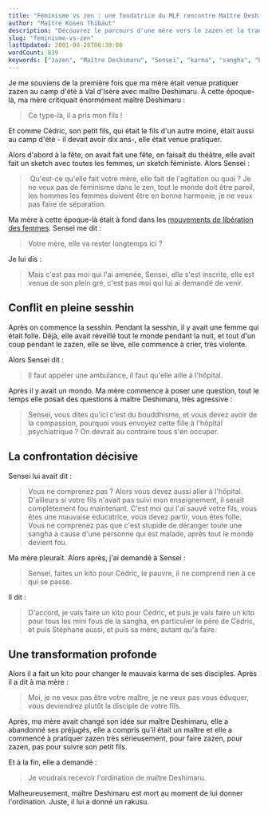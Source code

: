 ```yaml
---
title: "Féminisme vs zen : une fondatrice du MLF rencontre Maître Deshimaru"
author: "Maître Kosen Thibaut"
description: "Découvrez le parcours d'une mère vers le zazen et la transformation spirituelle sous l'enseignement de Maître Deshimaru."
slug: "feminisme-vs-zen"
lastUpdated: 2001-08-28T08:30:00
wordCount: 839
keywords: ["zazen", "Maître Deshimaru", "Sensei", "karma", "sangha", "bouddhisme", "kito", "ordination", "pratique spirituelle", "MLF"]
---
```


<!-- Correction orthographique par Antidote -->

Je me souviens de la première fois que ma mère était venue pratiquer zazen au camp d'été à Val d'Isère avec maître Deshimaru. À cette époque-là, ma mère critiquait énormément maître Deshimaru&nbsp;:

> Ce type-là, il a pris mon fils&nbsp;!

Et comme Cédric, son petit fils, qui était le fils d'un autre moine, était aussi au camp d'été - il devait avoir dix ans-, elle était venue pratiquer.

Alors d'abord à la fête, on avait fait une fête, on faisait du théâtre, elle avait fait un sketch avec toutes les femmes, un sketch féministe. Alors Sensei&nbsp;:

>  Qu'est-ce qu'elle fait votre mère, elle fait de l'agitation ou quoi&nbsp;? Je ne veux pas de féminisme dans le zen, tout le monde doit être pareil, les hommes les femmes doivent être en bonne harmonie, je ne veux pas faire de séparation.

Ma mère à cette époque-là était à fond dans les [mouvements de libération des femmes](https://fr.wikipedia.org/wiki/Mouvement_de_lib%C3%A9ration_des_femmes). Sensei me dit&nbsp;:

> Votre mère, elle va rester longtemps ici&nbsp;?

Je lui dis&nbsp;:

> Mais c'est pas moi qui l'ai amenée, Sensei, elle s'est inscrite, elle est venue de son plein gré, c'est pas moi qui lui ai demandé de venir.

## Conflit en pleine sesshin

Après on commence la sesshin. Pendant la sesshin, il y avait une femme qui était folle. Déjà, elle avait réveillé tout le monde pendant la nuit, et tout d'un coup pendant le zazen, elle se lève, elle commence à crier, très violente.

Alors Sensei dit&nbsp;:

> Il faut appeler une ambulance, il faut qu'elle aille à l'hôpital.

Après il y avait un mondo. Ma mère commence à poser une question, tout le temps elle posait des questions à maître Deshimaru, très agressive&nbsp;:

> Sensei, vous dites qu'ici c'est du bouddhisme, et vous devez avoir de la compassion, pourquoi vous envoyez cette fille à l'hôpital psychiatrique&nbsp;? On devrait au contraire tous s'en occuper.

## La confrontation décisive

Sensei lui avait dit&nbsp;:

> Vous ne comprenez pas&nbsp;? Alors vous devez aussi aller à l'hôpital. D'ailleurs si votre fils n'avait pas suivi mon enseignement, il serait complètement fou maintenant. C'est moi qui l'ai sauvé votre fils, vous êtes une mauvaise éducatrice, vous devez partir, vous êtes folle. Vous ne comprenez pas que c'est stupide de déranger toute une sangha à cause d'une personne qui est malade, après tout le monde devient fou.

Ma mère pleurait. Alors après, j'ai demandé à Sensei&nbsp;:

> Sensei, faites un kito pour Cédric, le pauvre, il ne comprend rien à ce qui se passe.

Il dit&nbsp;:

> D'accord, je vais faire un kito pour Cédric, et puis je vais faire un kito pour tous les mini fous de la sangha, en particulier le père de Cédric, et puis Stéphane aussi, et puis sa mère, autant qu'à faire.

## Une transformation profonde

Alors il a fait un kito pour changer le mauvais karma de ses disciples. Après il a dit à ma mère&nbsp;:

> Moi, je ne veux pas être votre maître, je ne veux pas vous éduquer, vous deviendrez plutôt la disciple de votre fils.

Après, ma mère avait changé son idée sur maître Deshimaru, elle a abandonné ses préjugés, elle a compris qu'il était un maître et elle a commencé à pratiquer zazen très sérieusement, pour faire zazen, pour zazen, pas pour suivre son petit fils.

Et à la fin, elle a demandé&nbsp;:

> Je voudrais recevoir l'ordination de maître Deshimaru.

Malheureusement, maître Deshimaru est mort au moment de lui donner l'ordination. Juste, il lui a donné un rakusu.
